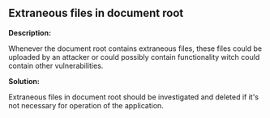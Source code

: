 
Extraneous files in document root
-------

**Description:**

Whenever the document root contains extraneous files, these files could be uploaded by an attacker or could possibly contain functionality witch could contain other vulnerabilities.



**Solution:**

Extraneous files in document root should be investigated and deleted if it&#39;s not necessary for operation of the application.

	
